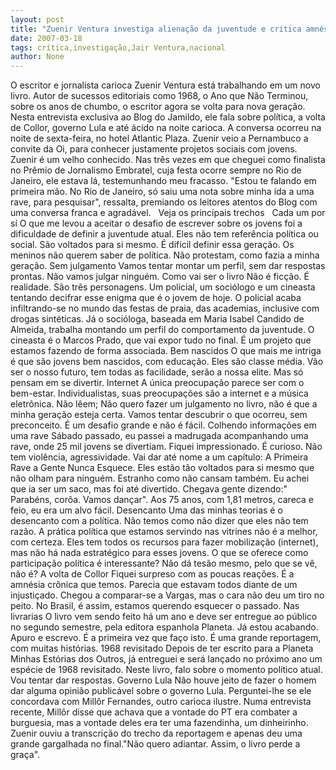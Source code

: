 ```yaml
---
layout: post
title: "Zuenir Ventura investiga alienação da juventude e critica amnésia crônica nacional"
date: 2007-03-18
tags: crítica,investigação,Jair Ventura,nacional
author: None
---
```


O escritor e jornalista carioca Zuenir Ventura está trabalhando em um novo livro. 
Autor de sucessos editoriais como 1968, o Ano que Não Terminou, sobre os anos de chumbo, o escritor agora se volta para nova geração.
Nesta entrevista exclusiva ao Blog do Jamildo, ele fala sobre política, a volta de Collor, governo Lula e até ácido na noite carioca.
A conversa ocorreu na noite de sexta-feira, no hotel Atlantic Plaza. Zuenir veio a Pernambuco a convite da Oi, para conhecer justamente projetos sociais com jovens.
Zuenir é um velho conhecido. Nas três vezes em que cheguei como finalista no Prêmio de Jornalismo Embratel, cuja festa ocorre sempre no Rio de Janeiro, ele estava lá, testemunhando meu fracasso. \"Estou te falando em primeira mão. No Rio de Janeiro, só saiu uma nota sobre minha ida a uma rave, para pesquisar\", ressalta, premiando os leitores atentos do Blog com uma conversa franca e agradável.
&nbsp;
Veja os principais trechos
&nbsp;
Cada um por sí
O que me levou a aceitar o desafio de escrever sobre os jovens foi a dificuldade de definir a juventude atual. Eles não tem referência política ou social. São voltados para si mesmo. É difícil definir essa geração. Os meninos não querem saber de política. Não protestam, como fazia a minha geração.
Sem julgamento
Vamos tentar montar um perfil, sem dar respostas prontas. Não vamos julgar ninguém.
Como vai ser o livro
Não é ficção. É realidade. São três personagens. Um policial, um sociólogo e um cineasta tentando decifrar esse enigma que é o jovem de hoje. O policial acaba infiltrando-se no mundo das festas de praia, das academias, inclusive com drogas sintéticas. Já o socióloga, baseada em Maria Isabel Candido de Almeida, trabalha montando um perfil do comportamento da juventude. O cineasta é o Marcos Prado, que vai expor tudo no final. É um projeto que estamos fazendo de forma associada.
Bem nascidos
O que mais me intriga é que são jovens bem nascidos, com educação. Eles são classe média. Vão ser o nosso futuro, tem todas as facilidade, serão a nossa elite. Mas só pensam em se divertir.
Internet
A única preocupação parece ser com o bem-estar. Individualistas, suas preocupações são a internet e a música eletrônica. Não lêem; Não quero fazer um julgamento no livro, não é que a minha geração esteja certa. Vamos tentar descubrir o que ocorreu, sem preconceito. É um desafio grande e não é fácil.
Colhendo informações em uma rave
Sábado passado, eu passei a madrugada acompanhando uma rave, onde 25 mil jovens se divertiam. Fiquei impressionado. É curioso. Não tem violência, agressividade. Vai dar até nome a um capítulo: A Primeira Rave a Gente Nunca Esquece. Eles estão tão voltados para si mesmo que não olham para ninguém. Estranho como não cansam também. Eu achei que ia ser um saco, mas foi até divertido. Chegava gente dizendo:\" Parabéns, corôa. Vamos dançar\". Aos 75 anos, com 1,81 metros, careca e feio, eu era um alvo fácil.
Desencanto
Uma das minhas teorias é o desencanto com a política. Não temos como não dizer que eles não tem razão. A prática política que estamos servindo nas vitrines não é a melhor, com certeza. Eles tem todos os recursos para fazer mobilização (internet), mas não há nada estratégico para esses jovens. O que se oferece como participação política é interessante? Não dá tesão mesmo, pelo que se vê, não é?
A volta de Collor
Fiquei surpreso com as poucas reações. É a amnésia crônica que temos. Parecia que estavam todos diante de um injustiçado. Chegou a comparar-se a Vargas, mas o cara não deu um tiro no peito. No Brasil, é assim, estamos querendo esquecer o passado.
Nas livrarias
O livro vem sendo feito há um ano e deve ser entregue ao público no segundo semestre, pela editora espanhola Planeta. Já estou acabando. Apuro e escrevo. É a primeira vez que faço isto. É uma grande reportagem, com muitas histórias.
1968 revisitado
Depois de ter escrito para a Planeta Minhas Estórias dos Outros,&nbsp;já entreguei e será lançado no próximo ano um espécie de 1968 revisitado. Neste livro, falo sobre o momento político atual. Vou tentar dar respostas.
Governo Lula
Não houve jeito de fazer o homem dar alguma opinião publicável sobre o governo Lula. Perguntei-lhe se ele concordava com Millôr Fernandes, outro carioca ilustre. Numa entrevista recente, Millôr disse que achava que a vontade do PT era combater a burguesia, mas a vontade deles era ter uma fazendinha, um dinheirinho. Zuenir ouviu a transcrição do trecho da reportagem e apenas deu uma grande gargalhada no final.\"Não quero adiantar. Assim, o livro perde a graça\". 